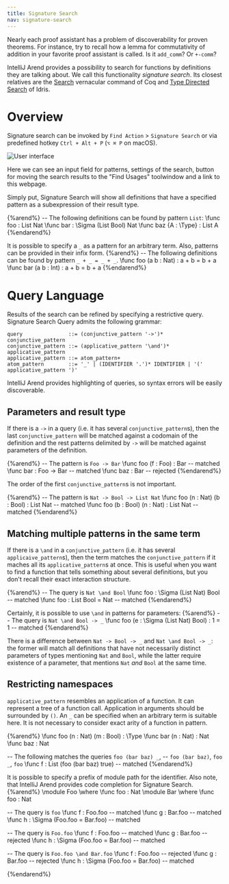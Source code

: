 ```yaml
---
title: Signature Search
nav: signature-search
---
```


Nearly each proof assistant has a problem of discoverability for proven theorems. For instance, try to recall how a lemma for commutativity of addition in your favorite proof assistant is called. Is it `add_comm`? Or `+-comm`?

IntelliJ Arend provides a possibility to search for functions by definitions they are talking about. We call this functionality _signature search_. Its closest relatives are the [Search](https://coq.inria.fr/refman/proof-engine/vernacular-commands.html#coq:cmd.Search) vernacular command of Coq and [Type Directed Search](http://docs.idris-lang.org/en/latest/reference/type-directed-search.html) of Idris.

# Overview

Signature search can be invoked by `Find Action` > `Signature Search` or via predefined hotkey `Ctrl + Alt + P` (`⌥ ⌘ P` on macOS).

![User interface](ui.png)

Here we can see an input field for patterns, settings of the search, button for moving the search results to the "Find Usages" toolwindow and a link to this webpage.

Simply put, Signature Search will show all definitions that have a specified pattern as a subexpression of their result type.

{%arend%}
-- The following definitions can be found by pattern `List`:
\func foo : List Nat
\func bar : \Sigma (List Bool) Nat
\func baz {A : \Type} : List A
{%endarend%}

It is possible to specify a `_` as a pattern for an arbitrary term. Also, patterns can be provided in their infix form.
{%arend%}
-- The following definitions can be found by pattern `_ + _ = _ + _`.
\func foo (a b : Nat) : a + b = b + a
\func bar (a b : Int) : a + b = b + a
{%endarend%}


# Query Language

Results of the search can be refined by specifying a restrictive query.
Signature Search Query admits the following grammar:

```
query               ::= (conjunctive_pattern '->')* conjunctive_pattern
conjunctive_pattern ::= (applicative_pattern '\and')* applicative_pattern
applicative_pattern ::= atom_pattern+ 
atom_pattern        ::= '_' | (IDENTIFIER '.')* IDENTIFIER | '(' applicative_pattern ')'
```

IntelliJ Arend provides highlighting of queries, so syntax errors will be easily discoverable.

## Parameters and result type

If there is a `->` in a query (i.e. it has several `conjunctive_pattern`s), then the last `conjunctive_pattern` will be matched against a codomain of the definition and the rest patterns delimited by `->` will be matched against parameters of the definition.

{%arend%}
-- The pattern is `Foo -> Bar`
\func foo (f : Foo) : Bar -- matched
\func bar :    Foo -> Bar -- matched
\func baz :           Bar -- rejected
{%endarend%}

The order of the first `conjunctive_pattern`s is not important.

{%arend%}
-- The pattern is `Nat -> Bool -> List Nat`
\func foo (n : Nat)  (b : Bool) : List Nat -- matched
\func foo (b : Bool) (n : Nat)  : List Nat -- matched
{%endarend%}

## Matching multiple patterns in the same term

If there is a `\and` in a `conjunctive_pattern` (i.e. it has several `applicaive_pattern`s), then the term matches the `conjunctive_pattern` if it maches all its `applicative_pattern`s at once. This is useful when you want to find a function that tells something about several definitions, but you don't recall their exact interaction structure.

{%arend%}
-- The query is `Nat \and Bool`
\func foo : \Sigma (List Nat) Bool -- matched
\func foo : List Bool = Nat        -- matched
{%endarend%}

Certainly, it is possible to use `\and` in patterns for parameters:
{%arend%}
-- The query is `Nat \and Bool -> _`
\func foo (e : \Sigma (List Nat) Bool) : 1 = 1 -- matched
{%endarend%}

There is a difference between `Nat -> Bool -> _` and `Nat \and Bool -> _`: the former will match all definitions that have not necessarily distinct parameters of types mentioning `Nat` and `Bool`, while the latter require existence of a parameter, that mentions `Nat` _and_ `Bool` at the same time.

## Restricting namespaces

`applicative_pattern` resembles an application of a function. It can represent a tree of a function call. Application in arguments should be surrounded by `()`. An `_` can be specified when an arbitrary term is suitable here. It is not necessary to consider exact arity of a function in pattern.

{%arend%}
\func foo (n : Nat) (m : Bool) : \Type
\func bar (n : Nat) : Nat
\func baz : Nat

-- The following matches the queries `foo (bar baz) _`, 
-- `foo (bar baz)`, `foo _`, `foo`
\func f : List (foo (bar baz) true) -- matched
{%endarend%}

It is possible to specify a prefix of module path for the identifier. Also note, that IntelliJ Arend provides code completion for Signature Search.
{%arend%}
\module Foo \where \func foo : Nat
\module Bar \where \func foo : Nat

-- The query is `foo`
\func f : Foo.foo -- matched
\func g : Bar.foo -- matched
\func h : \Sigma (Foo.foo = Bar.foo) -- matched

-- The query is `Foo.foo`
\func f : Foo.foo -- matched
\func g : Bar.foo -- rejected
\func h : \Sigma (Foo.foo = Bar.foo) -- matched

-- The query is `Foo.foo \and Bar.foo`
\func f : Foo.foo -- rejected
\func g : Bar.foo -- rejected
\func h : \Sigma (Foo.foo = Bar.foo) -- matched
 
{%endarend%}
